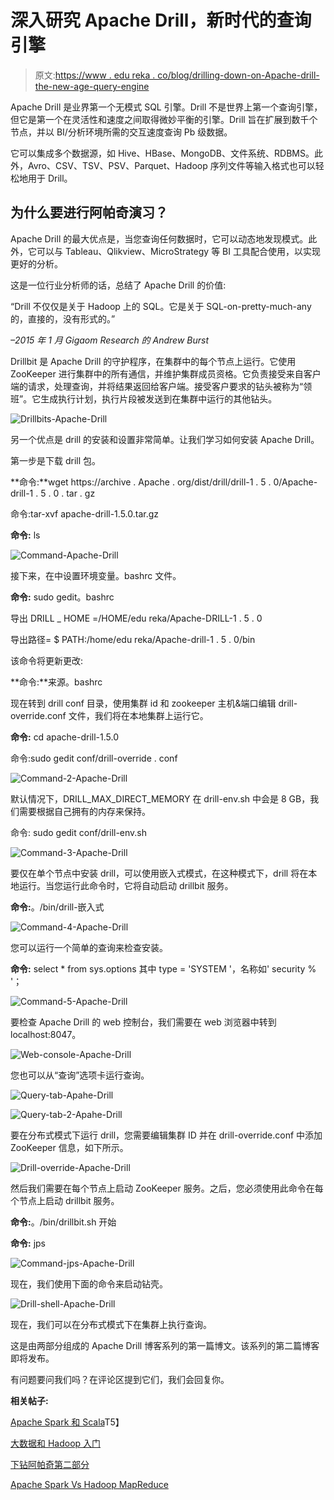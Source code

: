 # 深入研究 Apache Drill，新时代的查询引擎

> 原文:[https://www . edu reka . co/blog/drilling-down-on-Apache-drill-the-new-age-query-engine](https://www.edureka.co/blog/drilling-down-on-apache-drill-the-new-age-query-engine)

Apache Drill 是业界第一个无模式 SQL 引擎。Drill 不是世界上第一个查询引擎，但它是第一个在灵活性和速度之间取得微妙平衡的引擎。Drill 旨在扩展到数千个节点，并以 BI/分析环境所需的交互速度查询 Pb 级数据。

它可以集成多个数据源，如 Hive、HBase、MongoDB、文件系统、RDBMS。此外，Avro、CSV、TSV、PSV、Parquet、Hadoop 序列文件等输入格式也可以轻松地用于 Drill。

## 为什么要进行阿帕奇演习？

Apache Drill 的最大优点是，当您查询任何数据时，它可以动态地发现模式。此外，它可以与 Tableau、Qlikview、MicroStrategy 等 BI 工具配合使用，以实现更好的分析。

这是一位行业分析师的话，总结了 Apache Drill 的价值:

“Drill 不仅仅是关于 Hadoop 上的 SQL。它是关于 SQL-on-pretty-much-any 的，直接的，没有形式的。”

*–2015 年 1 月 Gigaom Research 的 Andrew Burst*

Drillbit 是 Apache Drill 的守护程序，在集群中的每个节点上运行。它使用 ZooKeeper 进行集群中的所有通信，并维护集群成员资格。它负责接受来自客户端的请求，处理查询，并将结果返回给客户端。接受客户要求的钻头被称为“领班”。它生成执行计划，执行片段被发送到在集群中运行的其他钻头。

![Drillbits-Apache-Drill](../Images/82c8569d06ad43daeb46f1e47f2f2ee4.png)

另一个优点是 drill 的安装和设置非常简单。让我们学习如何安装 Apache Drill。

第一步是下载 drill 包。

**命令:**wget https://archive . Apache . org/dist/drill/drill-1 . 5 . 0/Apache-drill-1 . 5 . 0 . tar . gz

命令:tar-xvf apache-drill-1.5.0.tar.gz

**命令:** ls

![Command-Apache-Drill](../Images/9c5faf92ad843da91785359608e39283.png)

接下来，在中设置环境变量。bashrc 文件。

**命令:** sudo gedit。bashrc

导出 DRILL _ HOME =/HOME/edu reka/Apache-DRILL-1 . 5 . 0

导出路径= $ PATH:/home/edu reka/Apache-drill-1 . 5 . 0/bin

该命令将更新更改:

**命令:**来源。bashrc

现在转到 drill conf 目录，使用集群 id 和 zookeeper 主机&端口编辑 drill-override.conf 文件，我们将在本地集群上运行它。

**命令:** cd apache-drill-1.5.0

命令:sudo gedit conf/drill-override . conf

![Command-2-Apache-Drill](../Images/888107bbd7047f907377587a6d7549d3.png)

默认情况下，DRILL_MAX_DIRECT_MEMORY 在 drill-env.sh 中会是 8 GB，我们需要根据自己拥有的内存来保持。

命令: sudo gedit conf/drill-env.sh

![Command-3-Apache-Drill](../Images/00138fbc8472668402f9ef4f2eb3ef06.png)

要仅在单个节点中安装 drill，可以使用嵌入式模式，在这种模式下，drill 将在本地运行。当您运行此命令时，它将自动启动 drillbit 服务。

**命令:**。/bin/drill-嵌入式

![Command-4-Apache-Drill](../Images/c4e89b3c61ae9d69814505a2b4c862c1.png)

您可以运行一个简单的查询来检查安装。

**命令:** select * from sys.options 其中 type = 'SYSTEM '，名称如' security % '；

![Command-5-Apache-Drill](../Images/d20ec0d362266cc95c5d64eb1daaf3a0.png)

要检查 Apache Drill 的 web 控制台，我们需要在 web 浏览器中转到 localhost:8047。

![Web-console-Apache-Drill](../Images/b1f5a484ccc5a44a0c9e879d8b4e4a03.png)

您也可以从“查询”选项卡运行查询。

![Query-tab-Apahe-Drill](../Images/699b74452daf22c137505143b29101a0.png)

![Query-tab-2-Apahe-Drill](../Images/d8d50a42db0c4e58396f31354a888f22.png)

要在分布式模式下运行 drill，您需要编辑集群 ID 并在 drill-override.conf 中添加 ZooKeeper 信息，如下所示。

![Drill-override-Apache-Drill](../Images/5407f3e1e33ad3e2b5d91ca04aabb3fa.png)

然后我们需要在每个节点上启动 ZooKeeper 服务。之后，您必须使用此命令在每个节点上启动 drillbit 服务。

**命令:**。/bin/drillbit.sh 开始

**命令:** jps

![Command-jps-Apache-Drill](../Images/4949f17c512b74eab54931f6a0bfc844.png)

现在，我们使用下面的命令来启动钻壳。

![Drill-shell-Apache-Drill](../Images/bf6638e7747cf9faab9db042dc49013a.png)

现在，我们可以在分布式模式下在集群上执行查询。

这是由两部分组成的 Apache Drill 博客系列的第一篇博文。该系列的第二篇博客即将发布。

有问题要问我们吗？在评论区提到它们，我们会回复你。

**相关帖子:**

[Apache Spark 和 Scala](https://www.edureka.co/apache-spark-scala-training "Get started with Apache Spark and Scala")T5】

[大数据和 Hadoop 入门](https://www.edureka.co/big-data-and-hadoop "Get started with Big Data & Hadoop")

[下钻阿帕奇第二部分](https://www.edureka.co/blog/drilling-down-on-apache-drill-the-new-age-query-engine-part-2)

[Apache Spark Vs Hadoop MapReduce](https://www.edureka.co/blog/apache-spark-vs-hadoop-mapreduce "Apache Spark Vs Hadoop MapReduce")